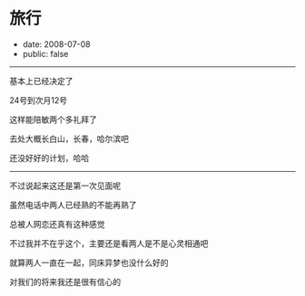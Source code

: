 # 旅行

- date: 2008-07-08
- public: false

--------------------------


基本上已经决定了

24号到次月12号

这样能陪敏两个多礼拜了

去处大概长白山，长春，哈尔滨吧

还没好好的计划，哈哈

------------------------------------------

不过说起来这还是第一次见面呢

虽然电话中两人已经熟的不能再熟了

总被人网恋还真有这种感觉

不过我并不在乎这个，主要还是看两人是不是心灵相通吧

就算两人一直在一起，同床异梦也没什么好的

对我们的将来我还是很有信心的
